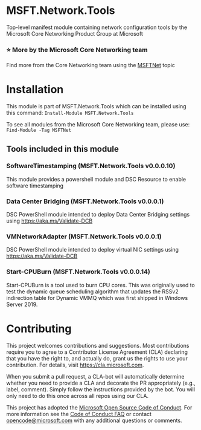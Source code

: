 # MSFT.Network.Tools

Top-level manifest module containing network configuration tools by the Microsoft Core Networking Product Group at Microsoft

### :star: More by the Microsoft Core Networking team

Find more from the Core Networking team using the [MSFTNet](https://github.com/topics/msftnet) topic

# Installation

This module is part of MSFT.Network.Tools which can be installed using this command:
```Install-Module MSFT.Network.Tools```

To see all modules from the Microsoft Core Networking team, please use:
```Find-Module -Tag MSFTNet```

## Tools included in this module

### SoftwareTimestamping (MSFT.Network.Tools v0.0.0.10)

This module provides a powershell module and DSC Resource to enable software timestamping

### Data Center Bridging (MSFT.Network.Tools v0.0.0.1)

DSC PowerShell module intended to deploy Data Center Bridging settings using https://aka.ms/Validate-DCB

### VMNetworkAdapter (MSFT.Network.Tools v0.0.0.1)

DSC PowerShell module intended to deploy virtual NIC settings using https://aka.ms/Validate-DCB

### Start-CPUBurn (MSFT.Network.Tools v0.0.0.14)

Start-CPUBurn is a tool used to burn CPU cores.  This was originally used to test the dynamic queue scheduling algorithm that updates the RSSv2 indirection table for Dynamic VMMQ which was first shipped in Windows Server 2019.

# Contributing

This project welcomes contributions and suggestions.  Most contributions require you to agree to a
Contributor License Agreement (CLA) declaring that you have the right to, and actually do, grant us
the rights to use your contribution. For details, visit https://cla.microsoft.com.

When you submit a pull request, a CLA-bot will automatically determine whether you need to provide
a CLA and decorate the PR appropriately (e.g., label, comment). Simply follow the instructions
provided by the bot. You will only need to do this once across all repos using our CLA.

This project has adopted the [Microsoft Open Source Code of Conduct](https://opensource.microsoft.com/codeofconduct/).
For more information see the [Code of Conduct FAQ](https://opensource.microsoft.com/codeofconduct/faq/) or
contact [opencode@microsoft.com](mailto:opencode@microsoft.com) with any additional questions or comments.
